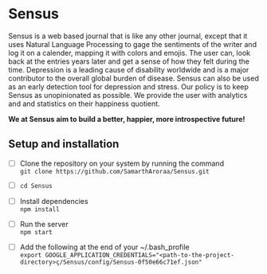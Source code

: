 # Sensus
Sensus is a web based journal that is like any other journal, except that it uses Natural Language Processing to gage the sentiments of the writer and log it on a calender, mapping it with colors and emojis. The user can, look back at the entries years later and get a sense of how they felt during the time. 
Depression is a leading cause of disability worldwide and is a major contributor to the overall global burden of disease. Sensus can also be used as an early detection tool for depression and stress. 
Our policy is to keep Sensus as unopinionated as possible. We provide the user with analytics and and statistics on their happiness quotient. 

**We at Sensus aim to build a better, happier, more introspective future!**


## Setup and installation

- [ ] Clone the repository on your system by running the command <br/>
  `git clone https://github.com/SamarthAroraa/Sensus.git`

- [ ] `cd Sensus`

- [ ] Install dependencies <br/>
      `npm install`
      
- [ ] Run the server <br/>
 `npm start`

- [ ] Add the following at the end of your ~/.bash_profile<br/>
`export GOOGLE_APPLICATION_CREDENTIALS="<path-to-the-project-directory>ç/Sensus/config/Sensus-0f50e66c71ef.json"`

